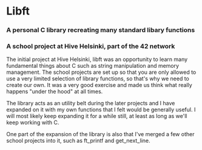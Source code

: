 # Libft
### A personal C library recreating many standard libary functions
### A school project at Hive Helsinki, part of the 42 network

<p>The initial project at Hive Helsinki, libft was an opportunity to learn many fundamental things about C such as string manipulation and memory management.
The school projects are set up so that you are only allowed to use a very limited selection of library functions, so that's why we need to create our own.
It was a very good exercise and made us think what really happens "under the hood" at all times.</p>

<p>The library acts as an utility belt during the later projects and I have expanded on it with my own functions that I felt would be generally useful. I will most likely keep expanding it for a while still, at least as long as we'll keep working with C.</p>

<p>One part of the expansion of the library is also that I've merged a few other school projects into it, such as ft_printf and get_next_line.</p>
